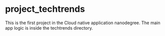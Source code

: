 # project_techtrends
This is the first project in the Cloud native application nanodegree.
The main app logic is inside the techtrends directory.
